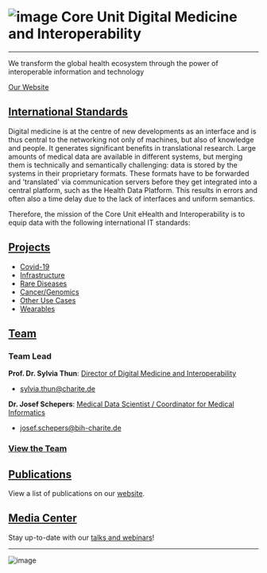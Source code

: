 # ![image](https://github.com/BIH-CEI/.github/assets/43171336/593713ef-1797-4b39-b8f1-a1e18db06067) Core Unit Digital Medicine and Interoperability 

<hr>

We transform the global health ecosystem through the power of interoperable information and technology

[Our Website](https://www.bihealth.org/en/research/scientific-infrastructure/core-units/interoperability/home)


## [International Standards](https://www.bihealth.org/en/research/scientific-infrastructure/core-units/interoperability/home/translate-to-englisch-standards)
Digital medicine is at the centre of new developments as an interface and is thus central to the networking not only of machines, but also of knowledge and people. It generates significant benefits in translational research.  Large amounts of medical data are available in different systems, but merging them is technically and semantically challenging: data is stored by the systems in their proprietary formats. These formats have to be forwarded and 'translated' via communication servers before they get integrated into a central platform, such as the Health Data Platform. This results in errors and often also a time delay due to the lack of interfaces and uniform semantics.

Therefore, the mission of the Core Unit eHealth and Interoperability is to equip data with the following international IT standards:

## [Projects](https://www.bihealth.org/en/research/scientific-infrastructure/core-units/interoperability/home/projects)
- [Covid-19](https://www.bihealth.org/en/research/scientific-infrastructure/core-units/interoperability/home/projects/translate-to-englisch-covid-19)
- [Infrastructure](https://www.bihealth.org/en/research/scientific-infrastructure/core-units/interoperability/home/projects/infrastructure)
- [Rare Diseases](https://www.bihealth.org/en/research/scientific-infrastructure/core-units/interoperability/home/projects/rare-diseases)
- [Cancer/Genomics](https://www.bihealth.org/en/research/scientific-infrastructure/core-units/interoperability/home/projects/cancer-genomics)
- [Other Use Cases](https://www.bihealth.org/en/research/scientific-infrastructure/core-units/interoperability/home/projects/translate-to-englisch-sonstige-use-cases)
- [Wearables](https://www.bihealth.org/en/research/scientific-infrastructure/core-units/interoperability/home/projects/wearables-telemedicine)

## [Team](https://www.bihealth.org/en/research/scientific-infrastructure/core-units/interoperability/home/team)
### Team Lead
**Prof. Dr. Sylvia Thun**: [Director of Digital Medicine and Interoperability](https://forschungsdatenbank.charite.de/experts/profile/sylvia_thun/en) <br>
- sylvia.thun@charite.de

**Dr. Josef Schepers**: [Medical Data Scientist / Coordinator for Medical Informatics](https://forschungsdatenbank.charite.de/experts/profile/josef_schepers) <br>
- josef.schepers@bih-charite.de

### [View the Team](https://www.bihealth.org/en/research/scientific-infrastructure/core-units/interoperability/home/team)

## [Publications](https://www.bihealth.org/en/research/scientific-infrastructure/core-units/interoperability/home/translate-to-englisch-publikationen)
View a list of publications on our [website](https://www.bihealth.org/en/research/scientific-infrastructure/core-units/interoperability/home/translate-to-englisch-publikationen).

## [Media Center](https://www.bihealth.org/en/research/scientific-infrastructure/core-units/interoperability/home/media-center)
Stay up-to-date with our [talks and webinars](https://www.bihealth.org/en/research/scientific-infrastructure/core-units/interoperability/home/media-center)!

<hr>

![image](https://github.com/BIH-CEI/.github/assets/43171336/1536bc1a-0ecc-446e-bece-d72789d5e74c)

